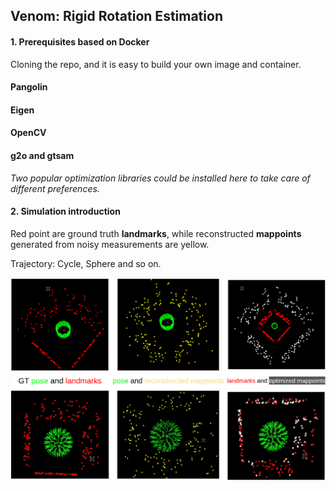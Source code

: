 ## Venom: Rigid Rotation Estimation 



#### 1. Prerequisites based on Docker 

Cloning the repo, and it is easy to build your own image and container. 

#### Pangolin 

#### Eigen 

#### OpenCV 

#### g2o and gtsam 

*Two popular optimization libraries could be installed here to take care of different preferences.* 

#### 2. Simulation introduction 

Red point are ground truth **landmarks**, while reconstructed **mappoints** generated from noisy measurements are yellow. 

Trajectory: Cycle, Sphere and so on.

![environment](images/environment.png)

